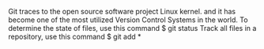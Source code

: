 Git traces to the open source software project Linux kernel. and it has become one of the most utilized Version Control Systems in the world.
To determine the state of files, use this command $ git status
Track all files in a repository, use this command $ git add *